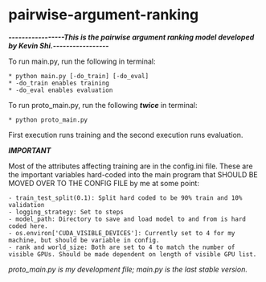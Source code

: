 # pairwise-argument-ranking

***-----------------This is the pairwise argument ranking model developed by Kevin Shi.-----------------***

To run main.py, run the following in terminal:

	* python main.py [-do_train] [-do_eval]
	* -do_train enables training
	* -do_eval enables evaluation
	
To run proto_main.py, run the following ***twice*** in terminal:

	* python proto_main.py
	
First execution runs training and the second execution runs evaluation.

***IMPORTANT***

Most of the attributes affecting training are in the config.ini file. These are the important variables hard-coded into the main program that SHOULD BE MOVED OVER TO THE CONFIG FILE by me at some point:

	- train_test_split(0.1): Split hard coded to be 90% train and 10% validation
	- logging_strategy: Set to steps
	- model_path: Directory to save and load model to and from is hard coded here.
	- os.environ['CUDA_VISIBLE_DEVICES']: Currently set to 4 for my machine, but should be variable in config.
	- rank and world_size: Both are set to 4 to match the number of visible GPUs. Should be made dependent on length of visible GPU list.
	
*proto_main.py is my development file; main.py is the last stable version.*
